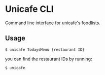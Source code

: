 # Unicafe CLI
Command line interface for unicafe's foodlists.

## Usage

```
$ unicafe TodaysMenu {restaurant ID}
```

you can find the restaurant IDs by running:

```
$ unicafe
```